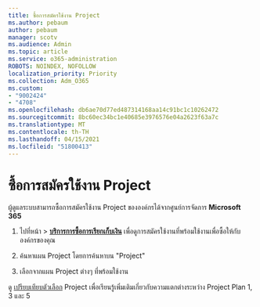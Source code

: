 ```yaml
---
title: ซื้อการสมัครใช้งาน Project
ms.author: pebaum
author: pebaum
manager: scotv
ms.audience: Admin
ms.topic: article
ms.service: o365-administration
ROBOTS: NOINDEX, NOFOLLOW
localization_priority: Priority
ms.collection: Adm_O365
ms.custom:
- "9002424"
- "4708"
ms.openlocfilehash: db6ae70d77ed487314168aa14c91bc1c10262472
ms.sourcegitcommit: 8bc60ec34bc1e40685e3976576e04a2623f63a7c
ms.translationtype: MT
ms.contentlocale: th-TH
ms.lasthandoff: 04/15/2021
ms.locfileid: "51800413"
---
```

# <a name="purchase-project-subscription"></a>ซื้อการสมัครใช้งาน Project

ผู้ดูแลระบบสามารถซื้อการสมัครใช้งาน Project ขององค์กรได้จากศูนย์การจัดการ **Microsoft 365**

1. ไปที่หน้า  >  **[บริการการซื้อการเรียกเก็บเงิน](https://admin.microsoft.com/AdminPortal/Home?adminportal=1&msCV=%2BbOQtMNsz0ei8f5z.0.36#/catalog)** เพื่อดูการสมัครใช้งานที่พร้อมใช้งานเพื่อซื้อให้กับองค์กรของคุณ

2. ค้นหาแผน Project โดยการค้นหาบน "Project"

3. เลือกจากแผน Project ต่างๆ ที่พร้อมใช้งาน

ดู [เปรียบเทียบตัวเลือก](https://products.office.com/project/compare-microsoft-project-management-software?tab=1&OCID=AID2000748_SEM_5j2j5X4B&MarinID=5j2j5X4B|78821275986631|%2Bproject%20%2Bo365|bb|c||1261139959949905|kwd-78821311481635:loc-190&lnkd=Bing_O365SMB_App&msclkid=185eccc165db1d3da290924720afcaa4&ef_id=XoY8vgAAAUTu0Bj8:20200402200513:s) Project เพื่อเรียนรู้เพิ่มเติมเกี่ยวกับความแตกต่างระหว่าง Project Plan 1, 3 และ 5
